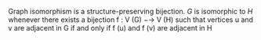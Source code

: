 Graph isomorphism is a structure-preserving bijection. $G$ is isomorphic to $H$ whenever there exists a bijection f : V (G) −→ V (H) such that vertices u and v are adjacent
in G if and only if f (u) and f (v) are adjacent in H

